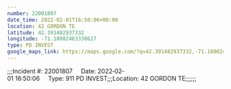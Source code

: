 ```yaml
---
number: 22001807
date_time: 2022-02-01T16:50:06+00:00
location: 42 GORDON TE
latitude: 42.391482937332
longitude: -71.18082463330627
type: PD INVEST
google_maps_link: https://maps.google.com/?q=42.391482937332,-71.18082463330627
---
```


;;;Incident #: 22001807     Date: 2022‐02‐01 16:50:06     Type: 911 PD INVEST;;;Location: 42 GORDON TE;;;;;;
